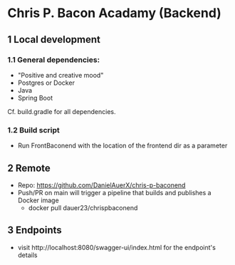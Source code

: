 # Chris P. Bacon Acadamy (Backend)

## 1 Local development 
### 1.1 General dependencies:
+ "Positive and creative mood"
+ Postgres or Docker
+ Java
+ Spring Boot

Cf. build.gradle for all dependencies.

### 1.2 Build script
+ Run FrontBaconend with the location of the frontend dir as a parameter

## 2 Remote
+ Repo: https://github.com/DanielAuerX/chris-p-baconend
+ Push/PR on main will trigger a pipeline that builds and publishes a Docker image
  + docker pull dauer23/chrispbaconend

## 3 Endpoints
+ visit http://localhost:8080/swagger-ui/index.html for the endpoint's details

